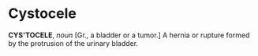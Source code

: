 # Cystocele

**CYS'TOCELE**, _noun_ \[Gr., a bladder or a tumor.\] A hernia or rupture formed by the protrusion of the urinary bladder.